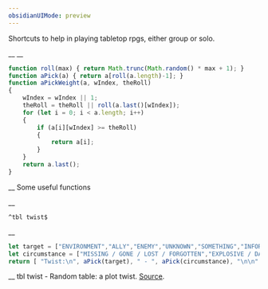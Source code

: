 ```yaml
---
obsidianUIMode: preview
---
```


Shortcuts to help in playing tabletop rpgs, either group or solo.


__
__
```js
function roll(max) { return Math.trunc(Math.random() * max + 1); }
function aPick(a) { return a[roll(a.length)-1]; }
function aPickWeight(a, wIndex, theRoll)
{
	wIndex = wIndex || 1;
	theRoll = theRoll || roll(a.last()[wIndex]);
	for (let i = 0; i < a.length; i++)
	{
		if (a[i][wIndex] >= theRoll)
		{
			return a[i];
		}
	}
	return a.last();
}
```
__
Some useful functions


__
```
^tbl twist$
```
__
```js
let target = ["ENVIRONMENT","ALLY","ENEMY","UNKNOWN","SOMETHING","INFORMATION"];
let circumstance = ["MISSING / GONE / LOST / FORGOTTEN","EXPLOSIVE / DANGEROUS / SENSITIVE","BLOCKED / HIDDEN / TRAPPED","ARRIVED / RECENT / NEW","DEAD / DESTROYED / UNRECOVERABLE","BROKEN / DAMAGED / INJURED","FLOODED / OVERFLOWED / EXCEEDED","SABOTAGED / CAPTURED / TAKEN","CORRUPTED / TWISTED / INSANE","FALSE / FAKE / LYING / TREASON","MISTAKEN / ERROR / FALSE / WRONG","LEAKED / DISCOVERED / KNOWN","ERRATIC / UNRELIABLE / FAILING / INSUFFICIENT","DISRUPTED / MODIFIED / ARTIFICIAL","SURPRISING / ALTERED / UNEXPECTED","YOUNGER / OLDER / NEWER / OBSOLETE","SICK / HAZARDOUS / POISON / TOXIC","PREPARED / ARMED / EXPECTING","UNPREPARED / UNARMED / UNEXPECTED","DELAYED / TIMED / WAIT"];
return [ "Twist:\n", aPick(target), " - ", aPick(circumstance), "\n\n" ]

```
__
tbl twist - Random table: a plot twist.  [Source](https://jvhouse.xyz/plot-twist-situations).
